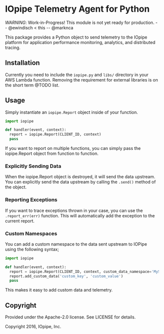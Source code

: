 # IOpipe Telemetry Agent for Python

*WARNING*: Work-in-Progress! This module is not yet ready for production. -- @ewindisch < this -- @marknca

This package provides a Python object to send telemetry to the IOpipe platform for application performance monitoring, analytics, and distributed tracing.

## Installation

Currently you need to include the ```iopipe.py``` and ```libs/``` directory in your AWS Lambda function. Removing the requirement for external libraries is on the short term @TODO list.

## Usage

Simply instantiate an ```iopipe.Report``` object inside of your function.

```python
import iopipe

def handler(event, context):
  report = iopipe.Report(CLIENT_ID, context)
  pass
```

If you want to report on multiple functions, you can simply pass the iopipe.Report object from function to function.

### Explicitly Sending Data

When the iopipe.Report object is destroyed, it will send the data upstream. You can explicitly send the data upstream by calling the ```.send()``` method of the object.

### Reporting Exceptions

If you want to trace exceptions thrown in your case, you can use the ```.report_err(err)``` function. This will automatically add the exception to the current report.

### Custom Namespaces

You can add a custom namespace to the data sent upstream to IOPipe using the following syntax;

```python
import iopipe

def handler(event, context):
  report = iopipe.Report(CLIENT_ID, context, custom_data_namespace='MySpace')
  report.add_custom_data('custom_key', 'custom_value')
  pass
```

This makes it easy to add custom data and telemetry.

## Copyright

Provided under the Apache-2.0 license. See LICENSE for details.

Copyright 2016, IOpipe, Inc.
